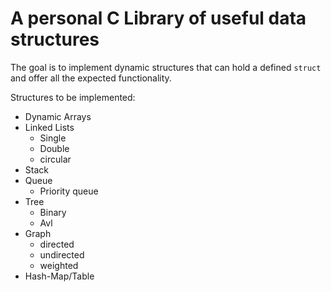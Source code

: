 # A personal C Library of useful data structures

The goal is to implement dynamic structures that can hold a defined `struct` and offer all the expected functionality. 

Structures to be implemented:

- Dynamic Arrays
- Linked Lists
    - Single
    - Double
    - circular
- Stack
- Queue 
    - Priority queue
- Tree
    - Binary
    - Avl
- Graph
    - directed 
    - undirected
    - weighted
- Hash-Map/Table